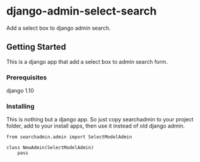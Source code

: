 # django-admin-select-search

Add a select box to django admin search.

## Getting Started

This is a django app that add a select box to admin search form.

### Prerequisites

django 1.10


### Installing

This is nothing but a django app. So just copy searchadmin to your project folder,
add to your install apps, then use it instead of old django admin.


```
from searchadmin.admin import SelectModelAdmin

class NewAdmin(SelectModelAdmin)
	pass

```
